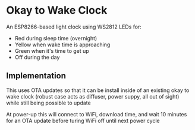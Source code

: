 # Okay to Wake Clock

An ESP8266-based light clock using WS2812 LEDs for:

* Red during sleep time (overnight)
* Yellow when wake time is approaching
* Green when it's time to get up
* Off during the day

## Implementation

This uses OTA updates so that it can be install inside of an existing okay to wake clock (robust case acts as diffuser, power suppy, all out of sight)
while still being possible to update

At power-up this will connect to WiFi, download time, and wait 10 minutes for an OTA update before turing WiFi off until next power cycle

